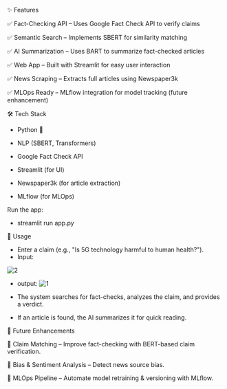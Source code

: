 

✨ Features

✅ Fact-Checking API – Uses Google Fact Check API to verify claims

✅ Semantic Search – Implements SBERT for similarity matching

✅ AI Summarization – Uses BART to summarize fact-checked articles

✅ Web App – Built with Streamlit for easy user interaction

✅ News Scraping – Extracts full articles using Newspaper3k

✅ MLOps Ready – MLflow integration for model tracking (future enhancement)




🛠️ Tech Stack

- Python 🐍

- NLP (SBERT, Transformers)

- Google Fact Check API

- Streamlit (for UI)

- Newspaper3k (for article extraction)

- MLflow (for MLOps)

Run the app:
- streamlit run app.py


🎯 Usage

- Enter a claim (e.g., "Is 5G technology harmful to human health?").
- Input: 

 ![2](https://github.com/user-attachments/assets/139c4363-4310-4114-8ea9-c074b84245cb)

- output:
![1](https://github.com/user-attachments/assets/146bf9a3-c378-4841-b942-1ebf5187f6d2)


- The system searches for fact-checks, analyzes the claim, and provides a verdict.

- If an article is found, the AI summarizes it for quick reading.



📌 Future Enhancements

🔹 Claim Matching – Improve fact-checking with BERT-based claim verification.

🔹 Bias & Sentiment Analysis – Detect news source bias.

🔹 MLOps Pipeline – Automate model retraining & versioning with MLflow.
